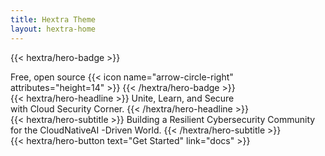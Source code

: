 ```yaml
---
title: Hextra Theme
layout: hextra-home
---
```


{{< hextra/hero-badge >}}
  <div class="hx-w-2 hx-h-2 hx-rounded-full hx-bg-primary-400"></div>
  <span>Free, open source</span>
  {{< icon name="arrow-circle-right" attributes="height=14" >}}
{{< /hextra/hero-badge >}}

<div class="hx-mt-6 hx-mb-6">
{{< hextra/hero-headline >}}
  Unite, Learn, and Secure  &nbsp;<br class="sm:hx-block hx-hidden" />with Cloud Security Corner.
{{< /hextra/hero-headline >}}
</div>

<div class="hx-mb-12">
{{< hextra/hero-subtitle >}}
  Building a Resilient Cybersecurity Community &nbsp;<br class="sm:hx-block hx-hidden" /> for the CloudNativeAI -Driven World.
{{< /hextra/hero-subtitle >}}
</div>

<div class="hx-mb-6">
{{< hextra/hero-button text="Get Started" link="docs" >}}
</div>

<div class="hx-mt-6"></div>

